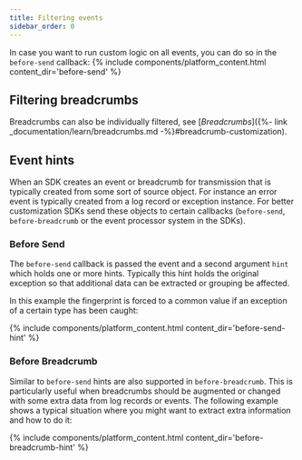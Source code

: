 ```yaml
---
title: Filtering events
sidebar_order: 0
---
```


In case you want to run custom logic on all events, you can do so in the `before-send` callback:
{% include components/platform_content.html content_dir='before-send' %}

## Filtering breadcrumbs

Breadcrumbs can also be individually filtered, see [_Breadcrumbs_]({%- link _documentation/learn/breadcrumbs.md -%}#breadcrumb-customization).

## Event hints

When an SDK creates an event or breadcrumb for transmission that is typically created from some sort
of source object.  For instance an error event is typically created from a log record or exception
instance.  For better customization SDKs send these objects to certain callbacks (`before-send`,
`before-breadcrumb` or the event processor system in the SDKs).

### Before Send

The `before-send` callback is passed the event and a second argument `hint` which holds one or more
hints.  Typically this hint holds the original exception so that additional data can be extracted
or grouping be affected.

In this example the fingerprint is forced to a common value if an exception of a certain type has
been caught:

{% include components/platform_content.html content_dir='before-send-hint' %}

### Before Breadcrumb

Similar to `before-send` hints are also supported in `before-breadcrumb`.  This is particularly useful when
breadcrumbs should be augmented or changed with some extra data from log records or events.  The
following example shows a typical situation where you might want to extract extra information and
how to do it:

{% include components/platform_content.html content_dir='before-breadcrumb-hint' %}
